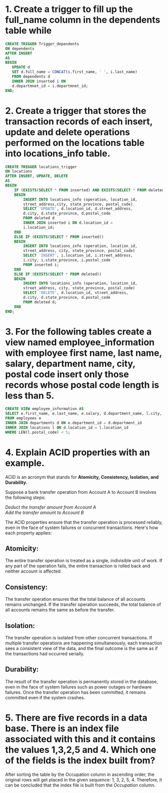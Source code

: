 # 1. Create a trigger to fill up the full_name column in the dependents table while

```sql
CREATE TRIGGER Trigger_dependents
ON dependents
AFTER INSERT
AS
BEGIN
   UPDATE d
   SET d.full_name = CONCAT(i.first_name, ' ', i.last_name)
   FROM dependents d
   INNER JOIN inserted i ON
   d.departmnet_id = i.departmnet_id;
END;
```

# 2. Create a trigger that stores the transaction records of each insert, update and delete operations performed on the locations table into locations_info table.

```sql
CREATE TRIGGER locations_trigger
ON locations
AFTER INSERT, UPDATE, DELETE
AS
BEGIN
    IF (EXISTS(SELECT * FROM inserted) AND EXISTS(SELECT * FROM deleted))
    BEGIN
        INSERT INTO locations_info (operation, location_id,
        street_address,city, state_province, postal_code)
        SELECT 'UPDATE', d.location_id, d.street_address,
        d.city, d.state_province, d.postal_code
        FROM deleted d
        INNER JOIN inserted i ON d.location_id =
        i.location_id;
    END
    ELSE IF (EXISTS(SELECT * FROM inserted))
    BEGIN
        INSERT INTO locations_info (operation, location_id,
        street_address, city, state_province, postal_code)
        SELECT 'INSERT', i.location_id, i.street_address,
        i.city, i.state_province, i.postal_code
        FROM inserted i;
    END
    ELSE IF (EXISTS(SELECT * FROM deleted))
    BEGIN
        INSERT INTO locations_info (operation, location_id,
        street_address, city, state_province, postal_code)
        SELECT 'DELETE', d.location_id, street_address,
        d.city, d.state_province, d.postal_code
        FROM deleted d;
    END
END;
```
# 3. For the following tables create a view named employee_information with employee first name, last name, salary, department name, city, postal code insert only those records whose postal code length is less than 5.

```sql
CREATE VIEW employee_information AS
SELECT e.first_name, e.last_name, e.salary, d.department_name, l.city, l.postal_code
FROM employees e
INNER JOIN departments d ON e.department_id = d.department_id
INNER JOIN locations l ON d.location_id = l.location_id
WHERE LEN(l.postal_code) < 5;
```

# 4. Explain ACID properties with an example.
   
ACID is an acronym that stands for **Atomicity, Consistency, Isolation, and Durability.**

Suppose a bank transfer operation from Account A to Account B involves the following steps:

*Deduct the transfer amount from Account A <br>
Add the transfer amount to Account B* <br>

The ACID properties ensure that the transfer operation is processed reliably, even in the face of system failures or concurrent transactions. Here's how each property applies:

## Atomicity:
The entire transfer operation is treated as a single, indivisible unit of work. If any part of the operation fails, the entire transaction is rolled back and neither account is affected.
## Consistency: 
The transfer operation ensures that the total balance of all accounts remains unchanged. If the transfer operation succeeds, the total balance of all accounts remains the same as before the transfer.
## Isolation: 
The transfer operation is isolated from other concurrent transactions. If multiple transfer operations are happening simultaneously, each transaction sees a consistent view of the data, and the final outcome is the same as if the transactions had occurred serially.
## Durability: 
The result of the transfer operation is permanently stored in the database, even in the face of system failures such as power outages or hardware failures. Once the transfer operation has been committed, it remains committed even if the system crashes.

# 5. There are five records in a data base. There is an index file associated with this and it contains the values 1,3,2,5 and 4. Which one of the fields is the index built from?
After sorting the table by the Occupation column in ascending order, the original rows will get placed in the given sequence: 1, 3, 2, 5, 4. Therefore, it can be concluded that the index file is built from the *Occupation* column.